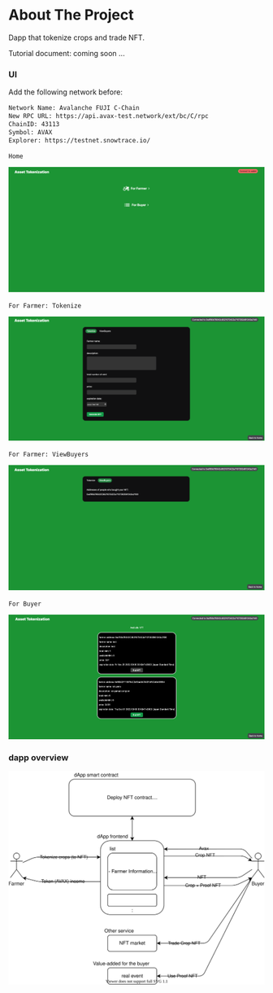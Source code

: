 # About The Project

Dapp that tokenize crops and trade NFT.

Tutorial document: coming soon ...

### UI

Add the following network before:

```
Network Name: Avalanche FUJI C-Chain
New RPC URL: https://api.avax-test.network/ext/bc/C/rpc
ChainID: 43113
Symbol: AVAX
Explorer: https://testnet.snowtrace.io/
```

`Home`

![](/public/Home.png)

`For Farmer: Tokenize`

![](/public/GenerateNFT.png)

`For Farmer: ViewBuyers`

![](/public/ViewBuyers.png)

`For Buyer`

![](/public/List.png)

### dapp overview
![](./hole.drawio.svg)

